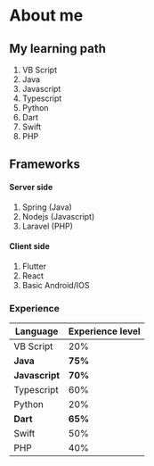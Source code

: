 # About me

## My learning path
1. VB Script
2. Java
3. Javascript
4. Typescript
5. Python
6. Dart
7. Swift
8. PHP

## Frameworks 
#### Server side
1. Spring (Java)
2. Nodejs (Javascript)
3. Laravel (PHP)
#### Client side 
1. Flutter
2. React
3. Basic Android/IOS


### Experience
|Language| Experience level  |
|--|--|
| VB Script | 20% |
| **Java** | **75%** |
| **Javascript** | **70%** |
| Typescript | 60% |
| Python | 20% |
| **Dart** | **65%** |
| Swift | 50% |
| PHP | 40% |


